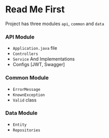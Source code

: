 # Read Me First

Project has three modules `api`, `common` and `data`

### API Module
- `Application.java` file
- `Controllers` 
- `Service` And Implementations
- Configs [JWT, Swagger]

### Common Module
- `ErrorMessage`
- `KnownException`
- `Valid` class

### Data Module
- `Entity`
- `Repositories`